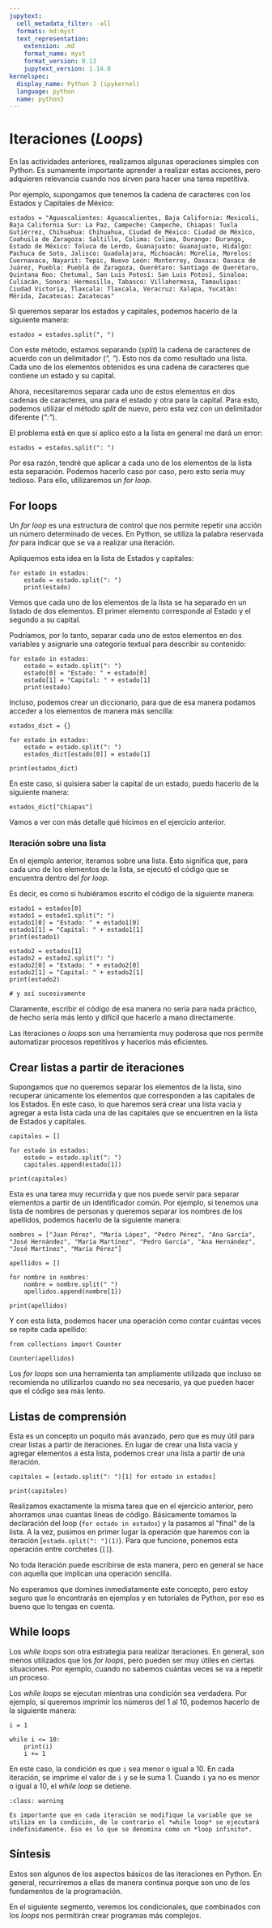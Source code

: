 ```yaml
---
jupytext:
  cell_metadata_filter: -all
  formats: md:myst
  text_representation:
    extension: .md
    format_name: myst
    format_version: 0.13
    jupytext_version: 1.14.0
kernelspec:
  display_name: Python 3 (ipykernel)
  language: python
  name: python3
---
```


# Iteraciones (*Loops*)

En las actividades anteriores, realizamos algunas operaciones simples con Python. Es sumamente importante aprender a realizar estas acciones, pero adquieren relevancia cuando nos sirven para hacer una tarea repetitiva.

Por ejemplo, supongamos que tenemos la cadena de caracteres con los Estados y Capitales de México:

```{code-cell} ipython3
estados = "Aguascalientes: Aguascalientes, Baja California: Mexicali, Baja California Sur: La Paz, Campeche: Campeche, Chiapas: Tuxla Gutiérrez, Chihuahua: Chihuahua, Ciudad de México: Ciudad de México, Coahuila de Zaragoza: Saltillo, Colima: Colima, Durango: Durango, Estado de México: Toluca de Lerdo, Guanajuato: Guanajuato, Hidalgo: Pachuca de Soto, Jalisco: Guadalajara, Michoacán: Morelia, Morelos: Cuernavaca, Nayarit: Tepic, Nuevo León: Monterrey, Oaxaca: Oaxaca de Juárez, Puebla: Puebla de Zaragoza, Querétaro: Santiago de Querétaro, Quintana Roo: Chetumal, San Luis Potosí: San Luis Potosí, Sinaloa: Culiacán, Sonora: Hermosillo, Tabasco: Villahermosa, Tamaulipas: Ciudad Victoria, Tlaxcala: Tlaxcala, Veracruz: Xalapa, Yucatán: Mérida, Zacatecas: Zacatecas"
```

Si queremos separar los estados y capitales, podemos hacerlo de la siguiente manera:

```{code-cell} ipython3
estados = estados.split(", ")
```

Con este método, estamos separando (*split*) la cadena de caracteres de acuerdo con un delimitador (*", "*). Esto nos da como resultado una lista. Cada uno de los elementos obtenidos es una cadena de caracteres que contiene un estado y su capital.

Ahora, necesitaremos separar cada uno de estos elementos en dos cadenas de caracteres, una para el estado y otra para la capital. Para esto, podemos utilizar el método *split* de nuevo, pero esta vez con un delimitador diferente (*":"*).

El problema está en que si aplico esto a la lista en general me dará un error:

```{code-cell} ipython3
estados = estados.split(": ")
```

Por esa razón, tendré que aplicar a cada uno de los elementos de la lista esta separación. Podemos hacerlo caso por caso, pero esto sería muy tedioso. Para ello, utilizaremos un *for loop*.

## For loops

Un *for loop* es una estructura de control que nos permite repetir una acción un número determinado de veces. En Python, se utiliza la palabra reservada *for* para indicar que se va a realizar una iteración.

Apliquemos esta idea en la lista de Estados y capitales:

```{code-cell} ipython3
for estado in estados:
    estado = estado.split(": ")
    print(estado)
```

Vemos que cada uno de los elementos de la lista se ha separado en un listado de dos elementos. El primer elemento corresponde al Estado y el segundo a su capital.

Podríamos, por lo tanto, separar cada uno de estos elementos en dos variables y asignarle una categoría textual para describir su contenido:

```{code-cell} ipython3
for estado in estados:
    estado = estado.split(": ")
    estado[0] = "Estado: " + estado[0]
    estado[1] = "Capital: " + estado[1]
    print(estado)
```

Incluso, podemos crear un diccionario, para que de esa manera podamos acceder a los elementos de manera más sencilla:

```{code-cell} ipython3
estados_dict = {}

for estado in estados:
    estado = estado.split(": ")
    estados_dict[estado[0]] = estado[1]

print(estados_dict)
```

En este caso, si quisiera saber la capital de un estado, puedo hacerlo de la siguiente manera:

```{code-cell} ipython3
estados_dict["Chiapas"]
```

Vamos a ver con más detalle qué hicimos en el ejercicio anterior.

### Iteración sobre una lista

En el ejemplo anterior, iteramos sobre una lista. Esto significa que, para cada uno de los elementos de la lista, se ejecutó el código que se encuentra dentro del *for loop*.

Es decir, es como si hubiéramos escrito el código de la siguiente manera:

```{code-cell} ipython3
estado1 = estados[0]
estado1 = estado1.split(": ")
estado1[0] = "Estado: " + estado1[0]
estado1[1] = "Capital: " + estado1[1]
print(estado1)

estado2 = estados[1]
estado2 = estado2.split(": ")
estado2[0] = "Estado: " + estado2[0]
estado2[1] = "Capital: " + estado2[1]
print(estado2)

# y así sucesivamente

```

Claramente, escribir el código de esa manera no sería para nada práctico, de hecho sería más lento y difícil que hacerlo a mano directamente.

Las iteraciones o *loops* son una herramienta muy poderosa que nos permite automatizar procesos repetitivos y hacerlos más eficientes.

## Crear listas a partir de iteraciones

Supongamos que no queremos separar los elementos de la lista, sino recuperar únicamente los elementos que corresponden a las capitales de los Estados. En este caso, lo que haremos será crear una lista vacía y agregar a esta lista cada una de las capitales que se encuentren en la lista de Estados y capitales.

```{code-cell} ipython3
capitales = []

for estado in estados:
    estado = estado.split(": ")
    capitales.append(estado[1])

print(capitales)
```

Esta es una tarea muy recurrida y que nos puede servir para separar elementos a partir de un identificador común. Por ejemplo, si tenemos una lista de nombres de personas y queremos separar los nombres de los apellidos, podemos hacerlo de la siguiente manera:

```{code-cell} ipython3
nombres = ["Juan Pérez", "María López", "Pedro Pérez", "Ana García", "José Hernández", "María Martínez", "Pedro García", "Ana Hernández", "José Martínez", "María Pérez"]

apellidos = []

for nombre in nombres:
    nombre = nombre.split(" ")
    apellidos.append(nombre[1])

print(apellidos)
```

Y con esta lista, podemos hacer una operación como contar cuántas veces se repite cada apellido:

```{code-cell} ipython3
from collections import Counter

Counter(apellidos)
```

Los *for loops* son una herramienta tan ampliamente utilizada que incluso se recomienda no utilizarlos cuando no sea necesario, ya que pueden hacer que el código sea más lento.

## Listas de comprensión

Esta es un concepto un poquito más avanzado, pero que es muy útil para crear listas a partir de iteraciones. En lugar de crear una lista vacía y agregar elementos a esta lista, podemos crear una lista a partir de una iteración.

```{code-cell} ipython3
capitales = [estado.split(": ")[1] for estado in estados]

print(capitales)
```

Realizamos exactamente la misma tarea que en el ejercicio anterior, pero ahorramos unas cuantas líneas de código. Básicamente tomamos la declaración del loop (`for estado in estados`) y la pasamos al "final" de la lista. A la vez, pusimos en primer lugar la operación que haremos con la iteración [`estado.split(": "](1)`). Para que funcione, ponemos esta operación entre corchetes (`[]`).

No toda iteración puede escribirse de esta manera, pero en general se hace con aquella que implican una operación sencilla.

No esperamos que domines inmediatamente este concepto, pero estoy seguro que lo encontrarás en ejemplos y en tutoriales de Python, por eso es bueno que lo tengas en cuenta.

## While loops

Los *while loops* son otra estrategia para realizar iteraciones. En general, son menos utilizados que los *for loops*, pero pueden ser muy útiles en ciertas situaciones. Por ejemplo, cuando no sabemos cuántas veces se va a repetir un proceso.

Los *while loops* se ejecutan mientras una condición sea verdadera. Por ejemplo, si queremos imprimir los números del 1 al 10, podemos hacerlo de la siguiente manera:

```{code-cell} ipython3
i = 1

while i <= 10:
    print(i)
    i += 1
```

En este caso, la condición es que `i` sea menor o igual a 10. En cada iteración, se imprime el valor de `i` y se le suma 1. Cuando `i` ya no es menor o igual a 10, el *while loop* se detiene.

```{admonition} Precaución
:class: warning

Es importante que en cada iteración se modifique la variable que se utiliza en la condición, de lo contrario el *while loop* se ejecutará indefinidamente. Eso es lo que se denomina como un *loop infinito*.
```

## Síntesis

Estos son algunos de los aspectos básicos de las iteraciones en Python. En general, recurriremos a ellas de manera continua porque son uno de los fundamentos de la programación.

En el siguiente segmento, veremos los condicionales, que combinados con los *loops* nos permitirán crear programas más complejos.
